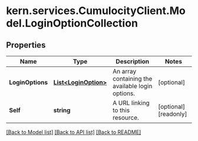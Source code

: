 
# kern.services.CumulocityClient.Model.LoginOptionCollection

## Properties

Name | Type | Description | Notes
------------ | ------------- | ------------- | -------------
**LoginOptions** | [**List&lt;LoginOption&gt;**](LoginOption.md) | An array containing the available login options. | [optional] 
**Self** | **string** | A URL linking to this resource. | [optional] [readonly] 

[[Back to Model list]](../README.md#documentation-for-models)
[[Back to API list]](../README.md#documentation-for-api-endpoints)
[[Back to README]](../README.md)


